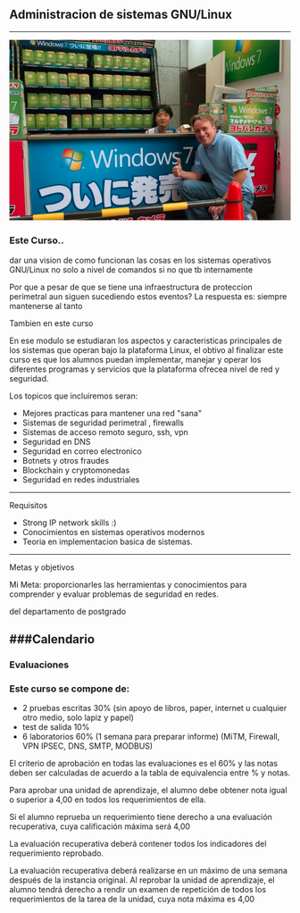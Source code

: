 ## Administracion de sistemas GNU/Linux 
-----------------

![Linux](https://github.com/pumanzor/linuxadmin/blob/master/imgs/win7linux.png)

### Este Curso..

dar una vision de como funcionan las cosas en los sistemas operativos GNU/Linux no solo a nivel de comandos si no que tb internamente

Por que a pesar de que se tiene una infraestructura de proteccion perimetral aun siguen sucediendo estos eventos?
La respuesta es: siempre mantenerse al tanto

Tambien en este curso

En ese modulo se estudiaran los aspectos y caracteristicas principales de los sistemas que operan bajo la plataforma Linux, el obtivo al finalizar este curso es que los alumnos puedan implementar, manejar y operar los diferentes programas y servicios que la plataforma ofrecea nivel de red y seguridad.

Los topicos que incluiremos seran:

- Mejores practicas para mantener una red "sana"
- Sistemas de seguridad perimetral , firewalls
- Sistemas de acceso remoto seguro, ssh, vpn
- Seguridad en DNS
- Seguridad en correo electronico
- Botnets y otros fraudes
- Blockchain y cryptomonedas
- Seguridad en redes industriales

----------------
Requisitos

- Strong IP network skills :)
- Conocimientos en sistemas operativos modernos
- Teoria en implementacion basica de sistemas.

--------------
Metas y objetivos

Mi Meta:
proporcionarles las herramientas y conocimientos para comprender y evaluar problemas de seguridad en redes.

del departamento de postgrado


###Calendario
--------

### Evaluaciones

### Este curso se compone de:

* 2 pruebas escritas 30% (sin apoyo de libros, paper, internet u cualquier otro medio, solo lapiz y papel)
* test de salida 10%
* 6 laboratorios 60% (1 semana para preparar informe) (MiTM, Firewall, VPN IPSEC, DNS, SMTP, MODBUS)

El criterio de aprobación en todas las evaluaciones es el 60% y las notas deben ser calculadas de acuerdo a la tabla de equivalencia entre % y notas.

Para aprobar una unidad de aprendizaje, el alumno debe obtener nota igual o superior a 4,00 en todos los requerimientos de ella.

Si el alumno reprueba un requerimiento tiene derecho a una evaluación recuperativa, cuya calificación máxima será 4,00

La evaluación recuperativa deberá contener todos los indicadores del requerimiento reprobado.

La evaluación recuperativa deberá realizarse en un máximo de una semana después de la instancia original. Al reprobar la unidad de aprendizaje, el alumno tendrá derecho a rendir un examen de repetición de todos los requerimientos de la tarea de la unidad, cuya nota máxima es 4,00
